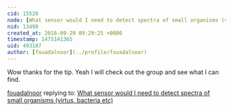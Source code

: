 ```yaml
---
cid: 15528
node: [What sensor would I need to detect spectra of small organisms (virtus, bacteria etc)](../notes/fouadalnoor/09-28-2016/what-sensor-would-i-need-to-detect-spectra-of-small-organisms-virtus-bacteria-etc)
nid: 13498
created_at: 2016-09-29 09:29:25 +0000
timestamp: 1475141365
uid: 493187
author: [fouadalnoor](../profile/fouadalnoor)
---
```


Wow thanks for the tip. Yeah I will check out the group and see what I can find. 

[fouadalnoor](../profile/fouadalnoor) replying to: [What sensor would I need to detect spectra of small organisms (virtus, bacteria etc)](../notes/fouadalnoor/09-28-2016/what-sensor-would-i-need-to-detect-spectra-of-small-organisms-virtus-bacteria-etc)

